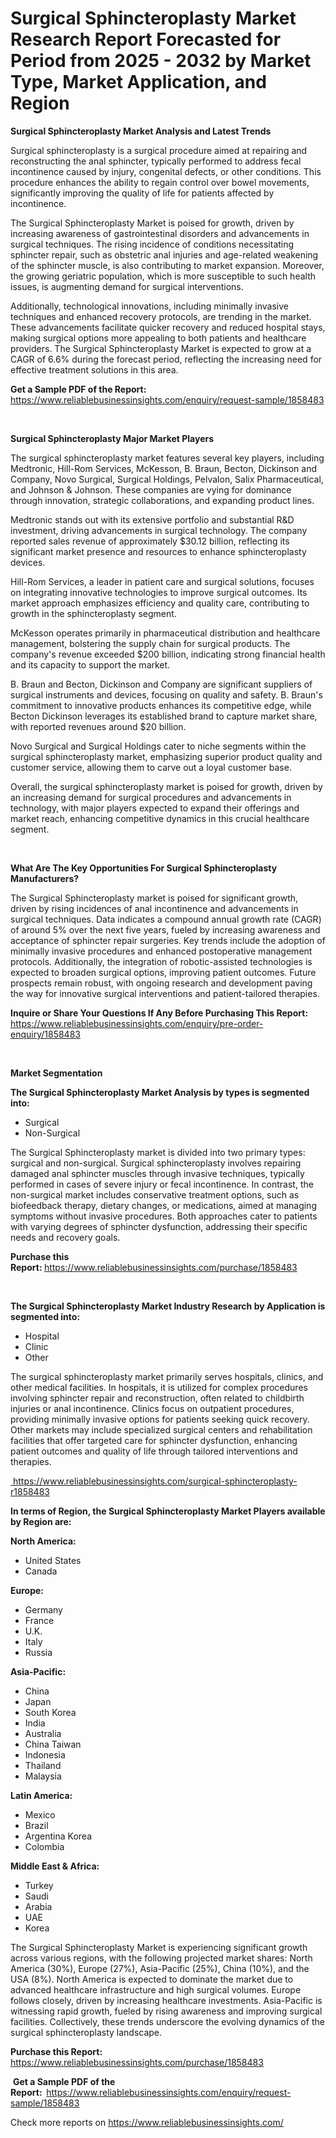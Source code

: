 <p><h1>Surgical Sphincteroplasty Market Research Report Forecasted for Period from 2025 -  2032 by Market Type, Market Application, and Region</h1></p><p><strong>Surgical Sphincteroplasty Market Analysis and Latest Trends</strong></p>
<p><p>Surgical sphincteroplasty is a surgical procedure aimed at repairing and reconstructing the anal sphincter, typically performed to address fecal incontinence caused by injury, congenital defects, or other conditions. This procedure enhances the ability to regain control over bowel movements, significantly improving the quality of life for patients affected by incontinence.</p><p>The Surgical Sphincteroplasty Market is poised for growth, driven by increasing awareness of gastrointestinal disorders and advancements in surgical techniques. The rising incidence of conditions necessitating sphincter repair, such as obstetric anal injuries and age-related weakening of the sphincter muscle, is also contributing to market expansion. Moreover, the growing geriatric population, which is more susceptible to such health issues, is augmenting demand for surgical interventions.</p><p>Additionally, technological innovations, including minimally invasive techniques and enhanced recovery protocols, are trending in the market. These advancements facilitate quicker recovery and reduced hospital stays, making surgical options more appealing to both patients and healthcare providers. The Surgical Sphincteroplasty Market is expected to grow at a CAGR of 6.6% during the forecast period, reflecting the increasing need for effective treatment solutions in this area.</p></p>
<p><strong>Get a Sample PDF of the Report:&nbsp;</strong> <a href="https://www.reliablebusinessinsights.com/enquiry/request-sample/1858483?utm_campaign=60&utm_medium=2&utm_source=Github&utm_content=ia&utm_term=03032025&utm_id=surgical-sphincteroplasty">https://www.reliablebusinessinsights.com/enquiry/request-sample/1858483</a></p>
<p>&nbsp;</p>
<p><strong>Surgical Sphincteroplasty Major Market Players</strong></p>
<p><p>The surgical sphincteroplasty market features several key players, including Medtronic, Hill-Rom Services, McKesson, B. Braun, Becton, Dickinson and Company, Novo Surgical, Surgical Holdings, Pelvalon, Salix Pharmaceutical, and Johnson & Johnson. These companies are vying for dominance through innovation, strategic collaborations, and expanding product lines.</p><p>Medtronic stands out with its extensive portfolio and substantial R&D investment, driving advancements in surgical technology. The company reported sales revenue of approximately $30.12 billion, reflecting its significant market presence and resources to enhance sphincteroplasty devices.</p><p>Hill-Rom Services, a leader in patient care and surgical solutions, focuses on integrating innovative technologies to improve surgical outcomes. Its market approach emphasizes efficiency and quality care, contributing to growth in the sphincteroplasty segment.</p><p>McKesson operates primarily in pharmaceutical distribution and healthcare management, bolstering the supply chain for surgical products. The company's revenue exceeded $200 billion, indicating strong financial health and its capacity to support the market.</p><p>B. Braun and Becton, Dickinson and Company are significant suppliers of surgical instruments and devices, focusing on quality and safety. B. Braun's commitment to innovative products enhances its competitive edge, while Becton Dickinson leverages its established brand to capture market share, with reported revenues around $20 billion.</p><p>Novo Surgical and Surgical Holdings cater to niche segments within the surgical sphincteroplasty market, emphasizing superior product quality and customer service, allowing them to carve out a loyal customer base.</p><p>Overall, the surgical sphincteroplasty market is poised for growth, driven by an increasing demand for surgical procedures and advancements in technology, with major players expected to expand their offerings and market reach, enhancing competitive dynamics in this crucial healthcare segment.</p></p>
<p>&nbsp;</p>
<p><strong>What Are The Key Opportunities For Surgical Sphincteroplasty Manufacturers?</strong></p>
<p><p>The Surgical Sphincteroplasty market is poised for significant growth, driven by rising incidences of anal incontinence and advancements in surgical techniques. Data indicates a compound annual growth rate (CAGR) of around 5% over the next five years, fueled by increasing awareness and acceptance of sphincter repair surgeries. Key trends include the adoption of minimally invasive procedures and enhanced postoperative management protocols. Additionally, the integration of robotic-assisted technologies is expected to broaden surgical options, improving patient outcomes. Future prospects remain robust, with ongoing research and development paving the way for innovative surgical interventions and patient-tailored therapies.</p></p>
<p><strong>Inquire or Share Your Questions If Any Before Purchasing This Report:</strong> <a href="https://www.reliablebusinessinsights.com/enquiry/pre-order-enquiry/1858483?utm_campaign=60&utm_medium=2&utm_source=Github&utm_content=ia&utm_term=03032025&utm_id=surgical-sphincteroplasty">https://www.reliablebusinessinsights.com/enquiry/pre-order-enquiry/1858483</a></p>
<p>&nbsp;</p>
<p><strong>Market Segmentation</strong></p>
<p><strong>The Surgical Sphincteroplasty Market Analysis by types is segmented into:</strong></p>
<p><ul><li>Surgical</li><li>Non-Surgical</li></ul></p>
<p><p>The Surgical Sphincteroplasty market is divided into two primary types: surgical and non-surgical. Surgical sphincteroplasty involves repairing damaged anal sphincter muscles through invasive techniques, typically performed in cases of severe injury or fecal incontinence. In contrast, the non-surgical market includes conservative treatment options, such as biofeedback therapy, dietary changes, or medications, aimed at managing symptoms without invasive procedures. Both approaches cater to patients with varying degrees of sphincter dysfunction, addressing their specific needs and recovery goals.</p></p>
<p><strong>Purchase this Report:&nbsp;</strong><a href="https://www.reliablebusinessinsights.com/purchase/1858483?utm_campaign=60&utm_medium=2&utm_source=Github&utm_content=ia&utm_term=03032025&utm_id=surgical-sphincteroplasty">https://www.reliablebusinessinsights.com/purchase/1858483</a></p>
<p>&nbsp;</p>
<p><strong>The Surgical Sphincteroplasty Market Industry Research by Application is segmented into:</strong></p>
<p><ul><li>Hospital</li><li>Clinic</li><li>Other</li></ul></p>
<p><p>The surgical sphincteroplasty market primarily serves hospitals, clinics, and other medical facilities. In hospitals, it is utilized for complex procedures involving sphincter repair and reconstruction, often related to childbirth injuries or anal incontinence. Clinics focus on outpatient procedures, providing minimally invasive options for patients seeking quick recovery. Other markets may include specialized surgical centers and rehabilitation facilities that offer targeted care for sphincter dysfunction, enhancing patient outcomes and quality of life through tailored interventions and therapies.</p></p>
<p><a href="https://www.reliablebusinessinsights.com/surgical-sphincteroplasty-r1858483?utm_campaign=60&utm_medium=2&utm_source=Github&utm_content=ia&utm_term=03032025&utm_id=surgical-sphincteroplasty">&nbsp;https://www.reliablebusinessinsights.com/surgical-sphincteroplasty-r1858483</a></p>
<p><strong>In terms of Region, the Surgical Sphincteroplasty Market Players available by Region are:</strong></p>
<p>
    <p> <strong> North America: </strong>
        <ul>
            <li>United States</li>
            <li>Canada</li>
        </ul>
        </p> 
    <p> <strong> Europe: </strong>
        <ul>
            <li>Germany</li>
            <li>France</li>
            <li>U.K.</li>
            <li>Italy</li>
            <li>Russia</li>
        </ul>
        </p> 
    <p> <strong> Asia-Pacific: </strong>
        <ul>
            <li>China</li>
            <li>Japan</li>
            <li>South Korea</li>
            <li>India</li>
            <li>Australia</li>
            <li>China Taiwan</li>
            <li>Indonesia</li>
            <li>Thailand</li>
            <li>Malaysia</li>
        </ul>
        </p> 
    <p> <strong> Latin America: </strong>
        <ul>
            <li>Mexico</li>
            <li>Brazil</li>
            <li>Argentina Korea</li>
            <li>Colombia</li>
        </ul>
        </p> 
    <p> <strong> Middle East & Africa: </strong>
        <ul>
            <li>Turkey</li>
            <li>Saudi</li>
            <li>Arabia</li>
            <li>UAE</li>
            <li>Korea</li>
        </ul>
    </p>
    </p>
<p><p>The Surgical Sphincteroplasty Market is experiencing significant growth across various regions, with the following projected market shares: North America (30%), Europe (27%), Asia-Pacific (25%), China (10%), and the USA (8%). North America is expected to dominate the market due to advanced healthcare infrastructure and high surgical volumes. Europe follows closely, driven by increasing healthcare investments. Asia-Pacific is witnessing rapid growth, fueled by rising awareness and improving surgical facilities. Collectively, these trends underscore the evolving dynamics of the surgical sphincteroplasty landscape.</p></p>
<p><strong>Purchase this Report: </strong><a href="https://www.reliablebusinessinsights.com/purchase/1858483?utm_campaign=60&utm_medium=2&utm_source=Github&utm_content=ia&utm_term=03032025&utm_id=surgical-sphincteroplasty">https://www.reliablebusinessinsights.com/purchase/1858483</a></p>
<p>&nbsp;<strong>Get a Sample PDF of the Report:&nbsp;&nbsp;</strong><a href="https://www.reliablebusinessinsights.com/enquiry/request-sample/1858483?utm_campaign=60&utm_medium=2&utm_source=Github&utm_content=ia&utm_term=03032025&utm_id=surgical-sphincteroplasty">https://www.reliablebusinessinsights.com/enquiry/request-sample/1858483</a></p>
<p><strong></strong></p>
<p>Check more reports on <a href="https://www.reliablebusinessinsights.com/?utm_campaign=60&utm_medium=2&utm_source=Github&utm_content=ia&utm_term=03032025&utm_id=surgical-sphincteroplasty">https://www.reliablebusinessinsights.com/</a></p>